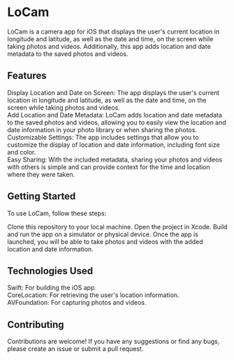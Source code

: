 # LoCam

LoCam is a camera app for iOS that displays the user's current location in longitude and latitude, as well as the date and time, on the screen while taking photos and videos. Additionally, this app adds location and date metadata to the saved photos and videos.

## Features

Display Location and Date on Screen: The app displays the user's current location in longitude and latitude, as well as the date and time, on the screen while taking photos and videos.  
Add Location and Date Metadata: LoCam adds location and date metadata to the saved photos and videos, allowing you to easily view the location and date information in your photo library or when sharing the photos.  
Customizable Settings: The app includes settings that allow you to customize the display of location and date information, including font size and color.  
Easy Sharing: With the included metadata, sharing your photos and videos with others is simple and can provide context for the time and location where they were taken.  

## Getting Started

To use LoCam, follow these steps:

Clone this repository to your local machine.
Open the project in Xcode.
Build and run the app on a simulator or physical device.
Once the app is launched, you will be able to take photos and videos with the added location and date information.

## Technologies Used

Swift: For building the iOS app.  
CoreLocation: For retrieving the user's location information.  
AVFoundation: For capturing photos and videos.  

## Contributing

Contributions are welcome! If you have any suggestions or find any bugs, please create an issue or submit a pull request.
